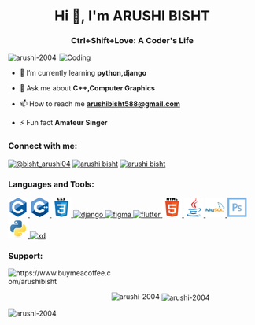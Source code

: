 <h1 align="center">Hi 👋, I'm ARUSHI BISHT</h1>
<h3 align="center">Ctrl+Shift+Love: A Coder's Life</h3>

<img align="right" alt="Coding" width="400" src="https://gifer.com/embed/758X">

<p align="left"> <img src="https://komarev.com/ghpvc/?username=arushi-2004&label=Profile%20views&color=0e75b6&style=flat" alt="arushi-2004" /> </p>

- 🌱 I’m currently learning **python,django**

- 💬 Ask me about **C++,Computer Graphics**

- 📫 How to reach me **arushibisht588@gmail.com**

- ⚡ Fun fact **Amateur Singer**

<h3 align="left">Connect with me:</h3>
<p align="left">
<a href="https://twitter.com/@bisht_arushi04" target="blank"><img align="center" src="https://raw.githubusercontent.com/rahuldkjain/github-profile-readme-generator/master/src/images/icons/Social/twitter.svg" alt="@bisht_arushi04" height="30" width="40" /></a>
<a href="https://linkedin.com/in/arushi bisht" target="blank"><img align="center" src="https://raw.githubusercontent.com/rahuldkjain/github-profile-readme-generator/master/src/images/icons/Social/linked-in-alt.svg" alt="arushi bisht" height="30" width="40" /></a>
<a href="https://www.behance.net/arushi bisht" target="blank"><img align="center" src="https://raw.githubusercontent.com/rahuldkjain/github-profile-readme-generator/master/src/images/icons/Social/behance.svg" alt="arushi bisht" height="30" width="40" /></a>
</p>

<h3 align="left">Languages and Tools:</h3>
<p align="left"> <a href="https://www.cprogramming.com/" target="_blank" rel="noreferrer"> <img src="https://raw.githubusercontent.com/devicons/devicon/master/icons/c/c-original.svg" alt="c" width="40" height="40"/> </a> <a href="https://www.w3schools.com/cpp/" target="_blank" rel="noreferrer"> <img src="https://raw.githubusercontent.com/devicons/devicon/master/icons/cplusplus/cplusplus-original.svg" alt="cplusplus" width="40" height="40"/> </a> <a href="https://www.w3schools.com/css/" target="_blank" rel="noreferrer"> <img src="https://raw.githubusercontent.com/devicons/devicon/master/icons/css3/css3-original-wordmark.svg" alt="css3" width="40" height="40"/> </a> <a href="https://www.djangoproject.com/" target="_blank" rel="noreferrer"> <img src="https://cdn.worldvectorlogo.com/logos/django.svg" alt="django" width="40" height="40"/> </a> <a href="https://www.figma.com/" target="_blank" rel="noreferrer"> <img src="https://www.vectorlogo.zone/logos/figma/figma-icon.svg" alt="figma" width="40" height="40"/> </a> <a href="https://flutter.dev" target="_blank" rel="noreferrer"> <img src="https://www.vectorlogo.zone/logos/flutterio/flutterio-icon.svg" alt="flutter" width="40" height="40"/> </a> <a href="https://www.w3.org/html/" target="_blank" rel="noreferrer"> <img src="https://raw.githubusercontent.com/devicons/devicon/master/icons/html5/html5-original-wordmark.svg" alt="html5" width="40" height="40"/> </a> <a href="https://www.java.com" target="_blank" rel="noreferrer"> <img src="https://raw.githubusercontent.com/devicons/devicon/master/icons/java/java-original.svg" alt="java" width="40" height="40"/> </a> <a href="https://www.mysql.com/" target="_blank" rel="noreferrer"> <img src="https://raw.githubusercontent.com/devicons/devicon/master/icons/mysql/mysql-original-wordmark.svg" alt="mysql" width="40" height="40"/> </a> <a href="https://www.photoshop.com/en" target="_blank" rel="noreferrer"> <img src="https://raw.githubusercontent.com/devicons/devicon/master/icons/photoshop/photoshop-line.svg" alt="photoshop" width="40" height="40"/> </a> <a href="https://www.python.org" target="_blank" rel="noreferrer"> <img src="https://raw.githubusercontent.com/devicons/devicon/master/icons/python/python-original.svg" alt="python" width="40" height="40"/> </a> <a href="https://www.adobe.com/products/xd.html" target="_blank" rel="noreferrer"> <img src="https://cdn.worldvectorlogo.com/logos/adobe-xd.svg" alt="xd" width="40" height="40"/> </a> </p>


<h3 align="left">Support:</h3>
<p><a href="https://www.buymeacoffee.com/https://www.buymeacoffee.com/arushibisht"> <img align="left" src="https://cdn.buymeacoffee.com/buttons/v2/default-yellow.png" height="50" width="210" alt="https://www.buymeacoffee.com/arushibisht" /></a></p><br><br>


<p><img align="left" src="https://github-readme-stats.vercel.app/api/top-langs?username=arushi-2004&show_icons=true&locale=en&layout=compact" alt="arushi-2004" /></p>

<p>&nbsp;<img align="center" src="https://github-readme-stats.vercel.app/api?username=arushi-2004&show_icons=true&locale=en" alt="arushi-2004" /></p>

<p><img align="center" src="https://github-readme-streak-stats.herokuapp.com/?user=arushi-2004&" alt="arushi-2004" /></p>


